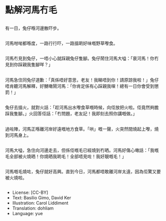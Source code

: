 # 點解河馬冇毛

##
有一日，兔仔喺河邊散吓步。

##
河馬咁啱都喺度，一路行行吓，一路搵啲好味嘅野草嚟食。

##
河馬冇見到兔仔，一唔小心就踩親兔仔隻腳。兔仔鬧住河馬大嗌：「衰河馬！你冇見到你踩親我隻腳咩？」

##
河馬急住同兔仔道歉：「真係唔好意思，老友！我睇唔到你！請原諒我啦！」兔仔唔肯聽河馬解釋，好嬲噉鬧河馬：「你肯定係有心踩親我㗎！總有一日你會受到懲罰！」

##
兔仔去搵火，就對火話：「趁河馬出水嚟食草嘅時候，向佢放把火啦。佢竟然夠膽踩我隻腳。」火回答佢話：「冇問題，老友記！我即刻去照你講嘅做。」

##
過咗陣，河馬正喺離河岸好遠嘅地方食草。「哄」嘅一聲，火突然間燒起上嚟，燒到河馬身上。

##
河馬大嗌，急住向河邊走去，但係佢嘅毛已經燒到冇晒。河馬好傷心噉話：「我嘅毛全部被火燒晒！你燒晒我啲毛！全部唔見咗！我好靚嘅毛！」

##
河馬嘅毛燒咗，兔仔就好高興。直到今日，河馬都唔敢離河岸太遠，因為佢驚又要被火燒啦。

##
* License: [CC-BY]
* Text: Basilio Gimo, David Ker
* Illustration: Carol Liddiment
* Translation: dohliam
* Language: yue
